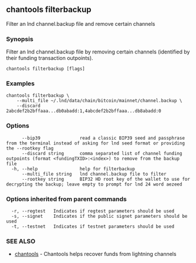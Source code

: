 ## chantools filterbackup

Filter an lnd channel.backup file and remove certain channels

### Synopsis

Filter an lnd channel.backup file by removing certain 
channels (identified by their funding transaction outpoints).

```
chantools filterbackup [flags]
```

### Examples

```
chantools filterbackup \
	--multi_file ~/.lnd/data/chain/bitcoin/mainnet/channel.backup \
	--discard 2abcdef2b2bffaaa...db0abadd:1,4abcdef2b2bffaaa...db8abadd:0
```

### Options

```
      --bip39               read a classic BIP39 seed and passphrase from the terminal instead of asking for lnd seed format or providing the --rootkey flag
      --discard string      comma separated list of channel funding outpoints (format <fundingTXID>:<index>) to remove from the backup file
  -h, --help                help for filterbackup
      --multi_file string   lnd channel.backup file to filter
      --rootkey string      BIP32 HD root key of the wallet to use for decrypting the backup; leave empty to prompt for lnd 24 word aezeed
```

### Options inherited from parent commands

```
  -r, --regtest   Indicates if regtest parameters should be used
  -s, --signet    Indicates if the public signet parameters should be used
  -t, --testnet   Indicates if testnet parameters should be used
```

### SEE ALSO

* [chantools](chantools.md)	 - Chantools helps recover funds from lightning channels

